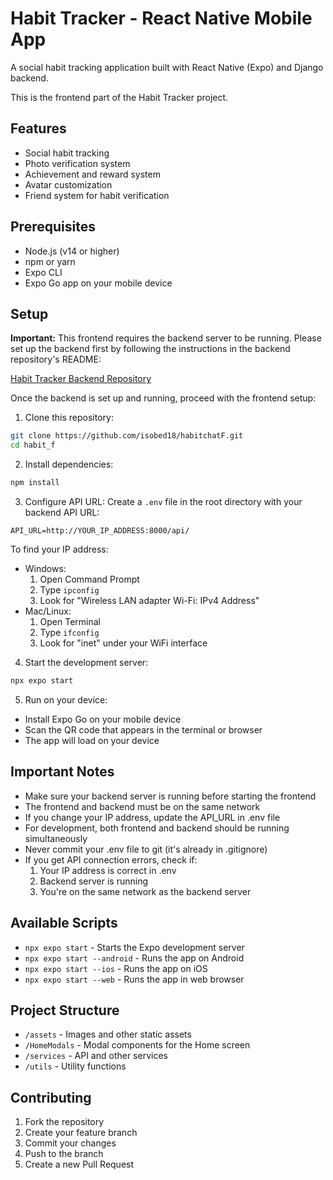 # Habit Tracker - React Native Mobile App

A social habit tracking application built with React Native (Expo) and Django backend.

This is the frontend part of the Habit Tracker project.

## Features
- Social habit tracking
- Photo verification system
- Achievement and reward system
- Avatar customization
- Friend system for habit verification

## Prerequisites
- Node.js (v14 or higher)
- npm or yarn
- Expo CLI
- Expo Go app on your mobile device

## Setup

**Important:** This frontend requires the backend server to be running. Please set up the backend first by following the instructions in the backend repository's README:

[Habit Tracker Backend Repository](https://github.com/isobed18/habitchatB)

Once the backend is set up and running, proceed with the frontend setup:

1. Clone this repository:
```bash
git clone https://github.com/isobed18/habitchatF.git
cd habit_f
```

2. Install dependencies:
```bash
npm install
```

3. Configure API URL:
Create a `.env` file in the root directory with your backend API URL:
```
API_URL=http://YOUR_IP_ADDRESS:8000/api/
```

To find your IP address:
- Windows: 
  1. Open Command Prompt
  2. Type `ipconfig`
  3. Look for "Wireless LAN adapter Wi-Fi: IPv4 Address"
- Mac/Linux:
  1. Open Terminal
  2. Type `ifconfig`
  3. Look for "inet" under your WiFi interface

4. Start the development server:
```bash
npx expo start
```

5. Run on your device:
- Install Expo Go on your mobile device
- Scan the QR code that appears in the terminal or browser
- The app will load on your device

## Important Notes
- Make sure your backend server is running before starting the frontend
- The frontend and backend must be on the same network
- If you change your IP address, update the API_URL in .env file
- For development, both frontend and backend should be running simultaneously
- Never commit your .env file to git (it's already in .gitignore)
- If you get API connection errors, check if:
  1. Your IP address is correct in .env
  2. Backend server is running
  3. You're on the same network as the backend server

## Available Scripts
- `npx expo start` - Starts the Expo development server
- `npx expo start --android` - Runs the app on Android
- `npx expo start --ios` - Runs the app on iOS
- `npx expo start --web` - Runs the app in web browser

## Project Structure
- `/assets` - Images and other static assets
- `/HomeModals` - Modal components for the Home screen
- `/services` - API and other services
- `/utils` - Utility functions

## Contributing
1. Fork the repository
2. Create your feature branch
3. Commit your changes
4. Push to the branch
5. Create a new Pull Request 